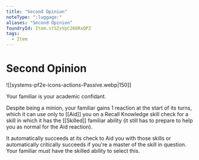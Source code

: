 ```yaml
---
title: "Second Opinion"
noteType: ":luggage:"
aliases: "Second Opinion"
foundryId: Item.stSZsVpC266RxQPZ
tags:
  - Item
---
```


# Second Opinion
![[systems-pf2e-icons-actions-Passive.webp|150]]

Your familiar is your academic confidant.

Despite being a minion, your familiar gains 1 reaction at the start of its turns, which it can use only to [[Aid]] you on a Recall Knowledge skill check for a skill in which it has the [[Skilled]] familiar ability (it still has to prepare to help you as normal for the Aid reaction).

It automatically succeeds at its check to Aid you with those skills or automatically critically succeeds if you're a master of the skill in question. Your familiar must have the skilled ability to select this.
